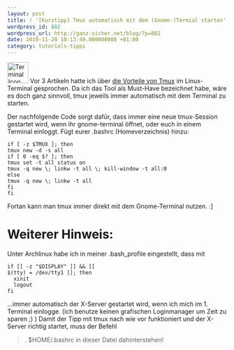 ```yaml
---
layout: post
title: ! '[Kurztipp] Tmux automatisch mit dem (Gnome-)Termial starten'
wordpress_id: 882
wordpress_url: http://ganz-sicher.net/blog/?p=882
date: 2010-11-28 10:13:49.000000000 +01:00
category: tutorials-tipps
---
```

<img class="lefticon" title="terminal_icon2" src="{{site.baseurl}}/wp-content/uploads/terminal_icon2.png" alt="Terminal Icon" width="48" height="48" />
Vor 3 Artikeln hatte ich über <a href="{{site.baseurl}}/software/tmux-viele-terminals-in-einem-terminal-anzeigen/" target="_self">die Vorteile von Tmux</a> im Linux-Terminal gesprochen. Da ich das Tool als Must-Have bezeichnet habe, wäre es doch ganz sinnvoll, tmux jeweils immer automatisch mit dem Terminal zu starten.

<!--more-->
Der nachfolgende Code sorgt dafür, dass immer eine neue tmux-Session gestartet wird, wenn ihr gnome-terminal öffnet, oder euch in einem Terminal einloggt. Fügt eurer .bashrc (Homeverzeichnis) hinzu:

	if [ -z $TMUX ]; then
	tmux new -d -s all
	if [ 0 -eq $? ]; then
	tmux set -t all status on
	tmux -q new \; linkw -t all \; kill-window -t all:0
	else
	tmux -q new \; linkw -t all
	fi
	fi

Fortan kann man tmux immer direkt mit dem Gnome-Terminal nutzen. :]

Weiterer Hinweis:
=================
Unter Archlinux habe ich in meiner .bash_profile eingestellt, dass mit 

	if [[ -z "$DISPLAY" ]] && [[ 
	$(tty) = /dev/tty1 ]]; then
	  xinit
	  logout
	fi

...immer automatisch der X-Server gestartet wird, wenn ich mich im 1. Terminal einlogge. (ich benutze keinen grafischen Loginmanager um Zeit zu sparen ;) ) Damit der Tipp mit tmux nach wie vor funktioniert und der X-Server richtig startet, muss der Befehl 
> . $HOME/.bashrc
in dieser Datei dahinterstehen!

